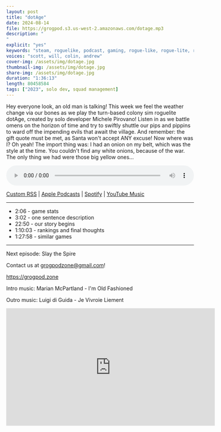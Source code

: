 ```yaml
---
layout: post
title: "dotAge"
date: 2024-08-14
file: https://grogpod.s3.us-west-2.amazonaws.com/dotage.mp3
description: "
"
explicit: "yes" 
keywords: "steam, roguelike, podcast, gaming, rogue-like, rogue-lite, roguelite"
voices: "scott, will, colin, andrew"
cover-img: /assets/img/dotage.jpg
thumbnail-img: /assets/img/dotage.jpg
share-img: /assets/img/dotage.jpg
duration: "1:36:13"
length: 80458584 
tags: ["2023", solo dev, squad management]
---
```


Hey everyone look, an old man is talking! This week we feel the weather change via our bones as we play the turn-based colony sim roguelite dotAge, created by solo developer Michele Pirovano! Listen in as we battle omens on the horizon of time and try to swiftly shuttle our pips and pippins to ward off the impending evils that await the village. And remember: the gift quote must be met, as Santa won't accept ANY excuse! Now where was I? Oh yeah! The import thing was: I had an onion on my belt, which was the style at the time. You couldn't find any white onions, because of the war. The only thing we had were those big yellow ones...


<div class="container">
  <audio controls style="width: 100%;">
    <source src="https://grogpod.s3.us-west-2.amazonaws.com/dotage.mp3" type="audio/mpeg">
  </audio>
</div>

[Custom RSS](https://grogpod.zone/feed.xml) | [Apple Podcasts](https://podcasts.apple.com/us/podcast/grogpod/id1650474911) | [Spotify](https://open.spotify.com/show/655SEhPUWIC77oO3hILe0b) | [YouTube Music](https://music.youtube.com/playlist?list=PL-ShOmyMvd4jYFChE6tgj0JYG8RKK4xe0) 

---
* 2:06 - game stats
* 3:02 - one sentence description
* 22:50 - our story begins
* 1:10:03 - rankings and final thoughts
* 1:27:58 - similar games

---


Next episode: Slay the Spire

Contact us at grogpodzone@gmail.com!

https://grogpod.zone

Intro music: Marian McPartland - I'm Old Fashioned

Outro music: Luigi di Guida - Je Vivroie Liement

<div class="embed-responsive embed-responsive-16by9">
<iframe width="560" height="315" src="https://www.youtube.com/embed/AqHdJofmszg" title="YouTube video player" frameborder="0" allow="accelerometer; autoplay; clipboard-write; encrypted-media; gyroscope; picture-in-picture" allowfullscreen></iframe>
</div>
